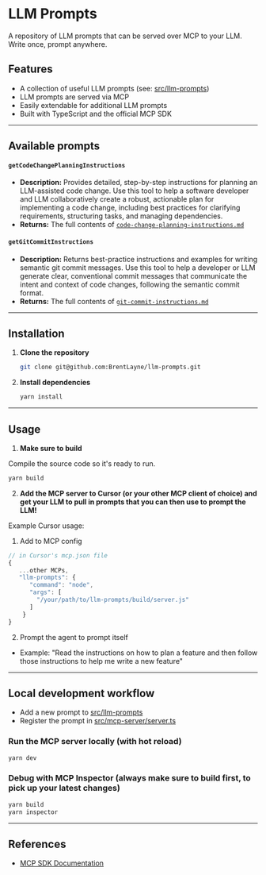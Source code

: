 # LLM Prompts

A repository of LLM prompts that can be served over MCP to your LLM. Write once, prompt anywhere.

## Features

- A collection of useful LLM prompts (see: [src/llm-prompts](./src/llm-prompts/))
- LLM prompts are served via MCP
- Easily extendable for additional LLM prompts
- Built with TypeScript and the official MCP SDK

---

## Available prompts

#### `getCodeChangePlanningInstructions`

- **Description:** Provides detailed, step-by-step instructions for planning an LLM-assisted code change.
  Use this tool to help a software developer and LLM collaboratively create a robust, actionable plan
  for implementing a code change, including best practices for clarifying requirements,
  structuring tasks, and managing dependencies.
- **Returns:** The full contents of [`code-change-planning-instructions.md`](./src/llm-prompts/code-change-planning-instructions.md)

#### `getGitCommitInstructions`

- **Description:** Returns best-practice instructions and examples for writing semantic git commit messages. Use this tool to help a developer or LLM generate clear, conventional commit messages that communicate the intent and context of code changes, following the semantic commit format.
- **Returns:** The full contents of [`git-commit-instructions.md`](./src/llm-prompts/git-commit-instructions.md)

---

## Installation

1. **Clone the repository**

   ```sh
   git clone git@github.com:BrentLayne/llm-prompts.git
   ```

2. **Install dependencies**
   ```sh
   yarn install
   ```

---

## Usage

1. **Make sure to build**

Compile the source code so it's ready to run.

```sh
yarn build
```

2. **Add the MCP server to Cursor (or your other MCP client of choice) and get your LLM to pull in prompts that you can then use to prompt the LLM!**

Example Cursor usage:

1. Add to MCP config

```typescript
// in Cursor's mcp.json file
{
   ...other MCPs,
   "llm-prompts": {
      "command": "node",
      "args": [
        "/your/path/to/llm-prompts/build/server.js"
      ]
    }
}
```

2. Prompt the agent to prompt itself

- Example: "Read the instructions on how to plan a feature and then follow those instructions to help me write a new feature"

---

## Local development workflow

- Add a new prompt to [src/llm-prompts](./src/llm-prompts/)
- Register the prompt in [src/mcp-server/server.ts](./src/mcp-server/server.ts)

### Run the MCP server locally (with hot reload)

```sh
yarn dev
```

### Debug with MCP Inspector (always make sure to build first, to pick up your latest changes)

```sh
yarn build
yarn inspector
```

---

## References

- [MCP SDK Documentation](https://github.com/modelcontextprotocol/typescript-sdk)
